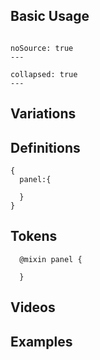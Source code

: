 ## Basic Usage
```code|lang-jsx,span-3

```
```react|span-3
noSource: true
---

```

```code|lang-html,span-6
collapsed: true
---

```
## Variations

## Definitions
```code|lang-js,span-6
{
  panel:{

  }
}
```

## Tokens
```code|lang-scss,span-6
  @mixin panel {

  }
```

## Videos


## Examples

